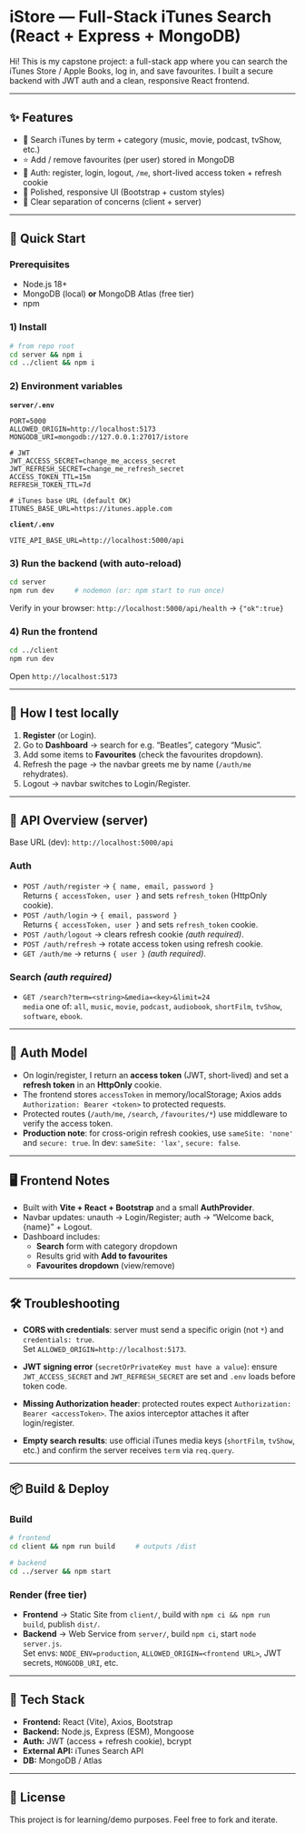 # iStore — Full-Stack iTunes Search (React + Express + MongoDB)

Hi! This is my capstone project: a full-stack app where you can search the iTunes Store / Apple Books, log in, and save favourites. I built a secure backend with JWT auth and a clean, responsive React frontend.

---

## ✨ Features

- 🔎 Search iTunes by term + category (music, movie, podcast, tvShow, etc.)
- ⭐ Add / remove favourites (per user) stored in MongoDB
- 🔐 Auth: register, login, logout, `/me`, short-lived access token + refresh cookie
- 💅 Polished, responsive UI (Bootstrap + custom styles)
- 🧱 Clear separation of concerns (client + server)

---

## 🚀 Quick Start

### Prerequisites
- Node.js 18+  
- MongoDB (local) **or** MongoDB Atlas (free tier)
- npm

### 1) Install
```bash
# from repo root
cd server && npm i
cd ../client && npm i
```

### 2) Environment variables

**`server/.env`**
```
PORT=5000
ALLOWED_ORIGIN=http://localhost:5173
MONGODB_URI=mongodb://127.0.0.1:27017/istore

# JWT
JWT_ACCESS_SECRET=change_me_access_secret
JWT_REFRESH_SECRET=change_me_refresh_secret
ACCESS_TOKEN_TTL=15m
REFRESH_TOKEN_TTL=7d

# iTunes base URL (default OK)
ITUNES_BASE_URL=https://itunes.apple.com
```

**`client/.env`**
```
VITE_API_BASE_URL=http://localhost:5000/api
```

### 3) Run the backend (with auto-reload)
```bash
cd server
npm run dev     # nodemon (or: npm start to run once)
```
Verify in your browser: `http://localhost:5000/api/health` → `{"ok":true}`

### 4) Run the frontend
```bash
cd ../client
npm run dev
```
Open `http://localhost:5173`

---

## 🧪 How I test locally

1. **Register** (or Login).  
2. Go to **Dashboard** → search for e.g. “Beatles”, category “Music”.  
3. Add some items to **Favourites** (check the favourites dropdown).  
4. Refresh the page → the navbar greets me by name (`/auth/me` rehydrates).  
5. Logout → navbar switches to Login/Register.

---

## 🔌 API Overview (server)

Base URL (dev): `http://localhost:5000/api`

### Auth
- `POST /auth/register` → `{ name, email, password }`  
  Returns `{ accessToken, user }` and sets `refresh_token` (HttpOnly cookie).
- `POST /auth/login` → `{ email, password }`  
  Returns `{ accessToken, user }` and sets `refresh_token` cookie.
- `POST /auth/logout` → clears refresh cookie *(auth required)*.
- `POST /auth/refresh` → rotate access token using refresh cookie.
- `GET /auth/me` → returns `{ user }` *(auth required)*.

### Search *(auth required)*
- `GET /search?term=<string>&media=<key>&limit=24`  
  `media` one of: `all`, `music`, `movie`, `podcast`, `audiobook`, `shortFilm`, `tvShow`, `software`, `ebook`.
  
---

## 🔐 Auth Model

- On login/register, I return an **access token** (JWT, short-lived) and set a **refresh token** in an **HttpOnly** cookie.
- The frontend stores `accessToken` in memory/localStorage; Axios adds `Authorization: Bearer <token>` to protected requests.
- Protected routes (`/auth/me`, `/search`, `/favourites/*`) use middleware to verify the access token.
- **Production note**: for cross-origin refresh cookies, use `sameSite: 'none'` and `secure: true`. In dev: `sameSite: 'lax'`, `secure: false`.

---

## 🖥️ Frontend Notes

- Built with **Vite + React + Bootstrap** and a small **AuthProvider**.
- Navbar updates: unauth → Login/Register; auth → “Welcome back, {name}” + Logout.
- Dashboard includes:
  - **Search** form with category dropdown
  - Results grid with **Add to favourites**
  - **Favourites dropdown** (view/remove)

---

## 🛠️ Troubleshooting

- **CORS with credentials**: server must send a specific origin (not `*`) and `credentials: true`.  
  Set `ALLOWED_ORIGIN=http://localhost:5173`.

- **JWT signing error** (`secretOrPrivateKey must have a value`): ensure `JWT_ACCESS_SECRET` and `JWT_REFRESH_SECRET` are set and `.env` loads before token code.

- **Missing Authorization header**: protected routes expect `Authorization: Bearer <accessToken>`. The axios interceptor attaches it after login/register.

- **Empty search results**: use official iTunes media keys (`shortFilm`, `tvShow`, etc.) and confirm the server receives `term` via `req.query`.

---

## 📦 Build & Deploy

### Build
```bash
# frontend
cd client && npm run build     # outputs /dist

# backend
cd ../server && npm start
```

### Render (free tier)
- **Frontend** → Static Site from `client/`, build with `npm ci && npm run build`, publish `dist/`.
- **Backend** → Web Service from `server/`, build `npm ci`, start `node server.js`.  
  Set envs: `NODE_ENV=production`, `ALLOWED_ORIGIN=<frontend URL>`, JWT secrets, `MONGODB_URI`, etc.

---

## 🧰 Tech Stack

- **Frontend:** React (Vite), Axios, Bootstrap  
- **Backend:** Node.js, Express (ESM), Mongoose  
- **Auth:** JWT (access + refresh cookie), bcrypt  
- **External API:** iTunes Search API  
- **DB:** MongoDB / Atlas

---

## 📎 License

This project is for learning/demo purposes. Feel free to fork and iterate.
